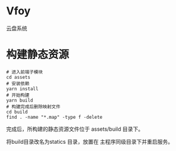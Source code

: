 # Vfoy
云盘系统


# 构建静态资源

```
# 进入前端子模块
cd assets
# 安装依赖
yarn install
# 开始构建
yarn build
# 构建完成后删除映射文件
cd build
find . -name "*.map" -type f -delete
```

完成后，所构建的静态资源文件位于 assets/build 目录下。

将build目录改名为statics 目录，放置在 主程序同级目录下并重启服务。